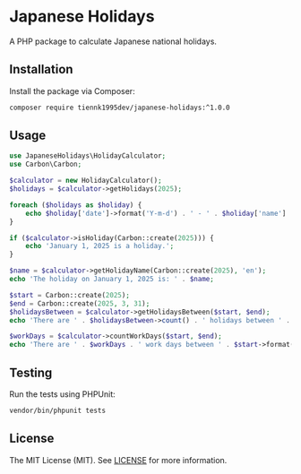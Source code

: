 # Japanese Holidays

A PHP package to calculate Japanese national holidays.

## Installation

Install the package via Composer:

```bash
composer require tiennk1995dev/japanese-holidays:^1.0.0
```

## Usage

```php
use JapaneseHolidays\HolidayCalculator;
use Carbon\Carbon;

$calculator = new HolidayCalculator();
$holidays = $calculator->getHolidays(2025);

foreach ($holidays as $holiday) {
    echo $holiday['date']->format('Y-m-d') . ' - ' . $holiday['name'] . ' (' . $holiday['nameEn'] . ')' . PHP_EOL;
}

if ($calculator->isHoliday(Carbon::create(2025))) {
    echo 'January 1, 2025 is a holiday.';
}

$name = $calculator->getHolidayName(Carbon::create(2025), 'en');
echo 'The holiday on January 1, 2025 is: ' . $name;

$start = Carbon::create(2025);
$end = Carbon::create(2025, 3, 31);
$holidaysBetween = $calculator->getHolidaysBetween($start, $end);
echo 'There are ' . $holidaysBetween->count() . ' holidays between ' . $start->format('Y-m-d') . ' and ' . $end->format('Y-m-d') . '.';

$workDays = $calculator->countWorkDays($start, $end);
echo 'There are ' . $workDays . ' work days between ' . $start->format('Y-m-d') . ' and ' . $end->format('Y-m-d') . '.';
```

## Testing

Run the tests using PHPUnit:

```bash
vendor/bin/phpunit tests
```

## License

The MIT License (MIT). See [LICENSE](LICENSE) for more information.